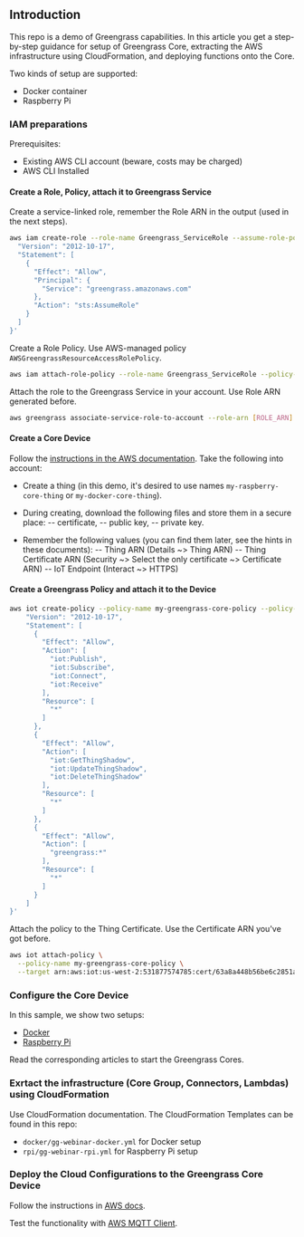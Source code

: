 ## Introduction

This repo is a demo of Greengrass capabilities.
In this article you get a step-by-step guidance for setup of Greengrass Core, extracting the AWS infrastructure using CloudFormation, and deploying functions onto the Core.

Two kinds of setup are supported:
* Docker container
* Raspberry Pi

### IAM preparations
Prerequisites:
* Existing AWS CLI account (beware, costs may be charged)
* AWS CLI Installed

#### Create a Role, Policy, attach it to Greengrass Service
Create a service-linked role, remember the Role ARN in the output (used in the next steps).
```bash
aws iam create-role --role-name Greengrass_ServiceRole --assume-role-policy-document '{
  "Version": "2012-10-17",
  "Statement": [
    {
      "Effect": "Allow",
      "Principal": {
        "Service": "greengrass.amazonaws.com"
      },
      "Action": "sts:AssumeRole"
    }
  ]
}'
```

Create a Role Policy. Use AWS-managed policy `AWSGreengrassResourceAccessRolePolicy`.
```bash
aws iam attach-role-policy --role-name Greengrass_ServiceRole --policy-arn arn:aws:iam::aws:policy/service-role/AWSGreengrassResourceAccessRolePolicy
```

Attach the role to the Greengrass Service in your account. Use Role ARN generated before.
```bash
aws greengrass associate-service-role-to-account --role-arn [ROLE_ARN]
```

#### Create a Core Device

Follow the [instructions in the AWS documentation](https://docs.aws.amazon.com/iot/latest/developerguide/iot-plant-step2.html "instructions in the AWS documentation"). Take the following into account:
* Create a thing (in this demo, it's desired to use names `my-raspberry-core-thing` or `my-docker-core-thing`).
* During creating, download the following files and store them in a secure place:
-- certificate,
-- public key,
-- private key.

* Remember the following values (you can find them later, see the hints in these documents):
-- Thing ARN (Details ~> Thing ARN)
-- Thing Certificate ARN (Security ~> Select the only certificate ~> Certificate ARN)
-- IoT Endpoint (Interact ~> HTTPS)

#### Create a Greengrass Policy and attach it to the Device
```bash
aws iot create-policy --policy-name my-greengrass-core-policy --policy-document '{
    "Version": "2012-10-17",
    "Statement": [
      {
        "Effect": "Allow",
        "Action": [
          "iot:Publish",
          "iot:Subscribe",
          "iot:Connect",
          "iot:Receive"
        ],
        "Resource": [
          "*"
        ]
      },
      {
        "Effect": "Allow",
        "Action": [
          "iot:GetThingShadow",
          "iot:UpdateThingShadow",
          "iot:DeleteThingShadow"
        ],
        "Resource": [
          "*"
        ]
      },
      {
        "Effect": "Allow",
        "Action": [
          "greengrass:*"
        ],
        "Resource": [
          "*"
        ]
      }
    ]
}'
```

Attach the policy to the Thing Certificate. Use the Certificate ARN you've got before.
```bash
aws iot attach-policy \
  --policy-name my-greengrass-core-policy \
  --target arn:aws:iot:us-west-2:531877574785:cert/63a8a448b56be6c2851ab3ea788a2e1e08a9a1d5a2edc331223731de35478c0c
```

### Configure the Core Device
In this sample, we show two setups:
* [Docker](docker/docker.md)
* [Raspberry Pi](rpi/rpi.md)

Read the corresponding articles to start the Greengrass Cores.

### Exrtact the infrastructure (Core Group, Connectors, Lambdas) using CloudFormation

Use CloudFormation documentation.
The CloudFormation Templates can be found in this repo:
* `docker/gg-webinar-docker.yml` for Docker setup
* `rpi/gg-webinar-rpi.yml` for Raspberry Pi setup

### Deploy the Cloud Configurations to the Greengrass Core Device

Follow the instructions in [AWS docs](https://docs.aws.amazon.com/greengrass/latest/developerguide/configs-core.html).

Test the functionality with [AWS MQTT Client](https://docs.aws.amazon.com/iot/latest/developerguide/view-mqtt-messages.html).